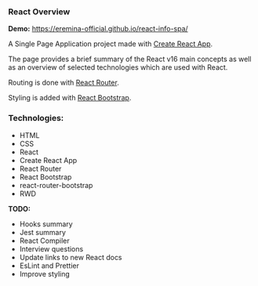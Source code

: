 ### React Overview

**Demo:** https://eremina-official.github.io/react-info-spa/

A Single Page Application project made with [Create React App](https://github.com/facebook/create-react-app).

The page provides a brief summary of the React v16 main concepts as well as an overview of selected technologies which are used with React.

Routing is done with [React Router](https://github.com/ReactTraining/react-router).

Styling is added with [React Bootstrap](https://github.com/react-bootstrap/react-bootstrap).

### Technologies:
- HTML
- CSS
- React
- Create React App
- React Router
- React Bootstrap
- react-router-bootstrap
- RWD

**TODO:**
- Hooks summary
- Jest summary
- React Compiler
- Interview questions
- Update links to new React docs
- EsLint and Prettier
- Improve styling

